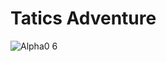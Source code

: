 # Tatics Adventure

![Alpha0 6](https://github.com/HongDaHyun/Tactics-Adventure/assets/101586627/43e31f40-907d-4d45-a8eb-d81a3dabadbc)